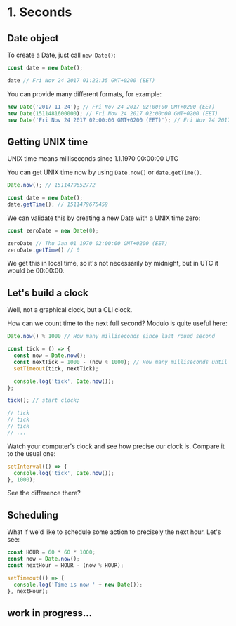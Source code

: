 # 1. Seconds

## Date object
To create a Date, just call `new Date()`:
```js
const date = new Date();

date // Fri Nov 24 2017 01:22:35 GMT+0200 (EET)
```

You can provide many different formats, for example:
```js
new Date('2017-11-24'); // Fri Nov 24 2017 02:00:00 GMT+0200 (EET)
new Date(1511481600000); // Fri Nov 24 2017 02:00:00 GMT+0200 (EET)
new Date('Fri Nov 24 2017 02:00:00 GMT+0200 (EET)'); // Fri Nov 24 2017 02:00:00 GMT+0200 (EET)
```

## Getting UNIX time
UNIX time means milliseconds since 1.1.1970 00:00:00 UTC

You can get UNIX time now by using `Date.now()` or `date.getTime()`.

```js
Date.now(); // 1511479652772

const date = new Date();
date.getTime(); // 1511479675459
```

We can validate this by creating a new Date with a UNIX time zero:
```js
const zeroDate = new Date(0);

zeroDate // Thu Jan 01 1970 02:00:00 GMT+0200 (EET)
zeroDate.getTime() // 0
```

We get this in local time, so it's not necessarily by midnight, but in UTC it would be 00:00:00.

## Let's build a clock
Well, not a graphical clock, but a CLI clock.

How can we count time to the next full second? Modulo is quite useful here:

```js
Date.now() % 1000 // How many milliseconds since last round second
```

```js
const tick = () => {
  const now = Date.now();
  const nextTick = 1000 - (now % 1000); // How many milliseconds until next round second
  setTimeout(tick, nextTick);

  console.log('tick', Date.now());
};

tick(); // start clock;

// tick
// tick
// tick
// ...
```
Watch your computer's clock and see how precise our clock is. Compare it to the usual one:
```js
setInterval(() => {
  console.log('tick', Date.now());
}, 1000);
```

See the difference there?

## Scheduling
What if we'd like to schedule some action to precisely the next hour. Let's see:

```js
const HOUR = 60 * 60 * 1000;
const now = Date.now();
const nextHour = HOUR - (now % HOUR);

setTimeout(() => {
  console.log('Time is now ' + new Date());
}, nextHour);
```

## work in progress...
